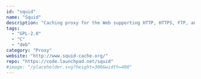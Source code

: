 ```yaml
---
id: "squid"
name: "Squid"
description: "Caching proxy for the Web supporting HTTP, HTTPS, FTP, and more. It reduces bandwidth and improves response times by caching and reusing frequently-requested web pages."
tags:
  - "GPL-2.0"
  - "C"
  - "deb"
category: "Proxy"
website: "http://www.squid-cache.org/"
repo: "https://code.launchpad.net/squid"
#image: "/placeholder.svg?height=300&width=400"
---
```


